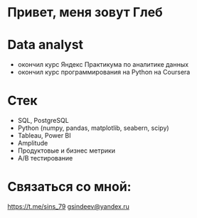 # Привет, меня зовут Глеб
# Data analyst
- окончил курс Яндекс Практикума по аналитике данных
- окончил курс программирования на Python на Coursera
# Стек
- SQL, PostgreSQL
- Python (numpy, pandas, matplotlib, seabern, scipy)
- Tableau, Power BI
- Amplitude
- Продуктовые и бизнес метрики
- A/B тестирование
# Связаться со мной:
https://t.me/sins_79
gsindeev@yandex.ru
